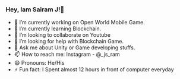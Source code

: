 ### Hey, Iam Sairam J!👋



- 🔭 I’m currently working on Open World Mobile Game.
- 🌱 I’m currently learning Blockchain.
- 👯 I’m looking to collaborate on Youtube
- 🤔 I’m looking for help with Blockchain Game.
- 💬 Ask me about Unity or Game developing stuffs.
- 📫 How to reach me: Instagram - @_js_ram
- 😄 Pronouns: He/His
- ⚡ Fun fact: I Spent almost 12 hours in front of computer everyday


